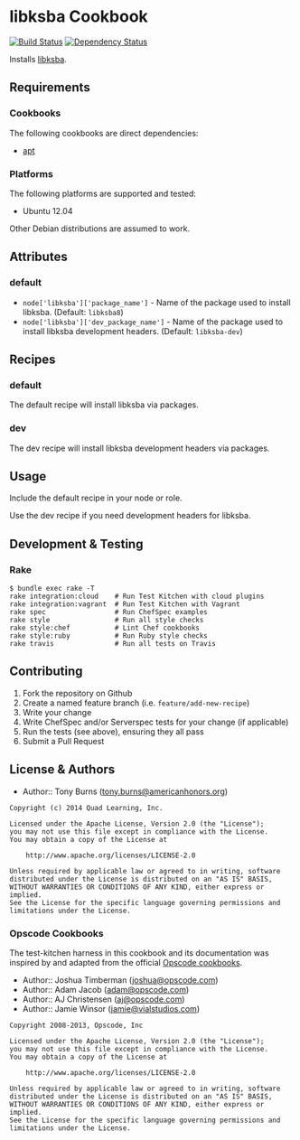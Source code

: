 # libksba Cookbook

[![Build Status](https://travis-ci.org/americanhonors/chef-libksba.svg?branch=master)][build-status]
[![Dependency Status](https://gemnasium.com/americanhonors/chef-libksba.svg)][dependency-status]

Installs [libksba][libksba].

## Requirements

### Cookbooks

The following cookbooks are direct dependencies:

* [apt][apt-cookbook]

### Platforms

The following platforms are supported and tested:

* Ubuntu 12.04

Other Debian distributions are assumed to work.

## Attributes

### default

* `node['libksba']['package_name']` - Name of the package used to install libksba. (Default: `libksba8`)
* `node['libksba']['dev_package_name']` - Name of the package used to install libksba development headers. (Default: `libksba-dev`)

## Recipes

### default

The default recipe will install libksba via packages.

### dev

The dev recipe will install libksba development headers via packages.

## Usage

Include the default recipe in your node or role.

Use the dev recipe if you need development headers for libksba.

## Development & Testing

### Rake

    $ bundle exec rake -T
    rake integration:cloud    # Run Test Kitchen with cloud plugins
    rake integration:vagrant  # Run Test Kitchen with Vagrant
    rake spec                 # Run ChefSpec examples
    rake style                # Run all style checks
    rake style:chef           # Lint Chef cookbooks
    rake style:ruby           # Run Ruby style checks
    rake travis               # Run all tests on Travis

## Contributing

1. Fork the repository on Github
2. Create a named feature branch (i.e. `feature/add-new-recipe`)
3. Write your change
4. Write ChefSpec and/or Serverspec tests for your change (if applicable)
5. Run the tests (see above), ensuring they all pass
6. Submit a Pull Request

## License & Authors

* Author:: Tony Burns (<tony.burns@americanhonors.org>)

```text
Copyright (c) 2014 Quad Learning, Inc.

Licensed under the Apache License, Version 2.0 (the "License");
you may not use this file except in compliance with the License.
You may obtain a copy of the License at

    http://www.apache.org/licenses/LICENSE-2.0

Unless required by applicable law or agreed to in writing, software
distributed under the License is distributed on an "AS IS" BASIS,
WITHOUT WARRANTIES OR CONDITIONS OF ANY KIND, either express or implied.
See the License for the specific language governing permissions and
limitations under the License.
```

### Opscode Cookbooks

The test-kitchen harness in this cookbook and its documentation was inspired by
and adapted from the official [Opscode cookbooks][opscode-cookbooks].

* Author:: Joshua Timberman (<joshua@opscode.com>)
* Author:: Adam Jacob (<adam@opscode.com>)
* Author:: AJ Christensen (<aj@opscode.com>)
* Author:: Jamie Winsor (<jamie@vialstudios.com>)

```text
Copyright 2008-2013, Opscode, Inc

Licensed under the Apache License, Version 2.0 (the "License");
you may not use this file except in compliance with the License.
You may obtain a copy of the License at

    http://www.apache.org/licenses/LICENSE-2.0

Unless required by applicable law or agreed to in writing, software
distributed under the License is distributed on an "AS IS" BASIS,
WITHOUT WARRANTIES OR CONDITIONS OF ANY KIND, either express or implied.
See the License for the specific language governing permissions and
limitations under the License.
```

[build-status]: https://travis-ci.org/americanhonors/chef-libksba
[dependency-status]: https://gemnasium.com/americanhonors/chef-libksba
[libksba]: http://gnupg.org/related_software/libksba/index.html
[apt-cookbook]: https://github.com/opscode-cookbooks/apt
[opscode-cookbooks]: https://github.com/opscode-cookbooks
